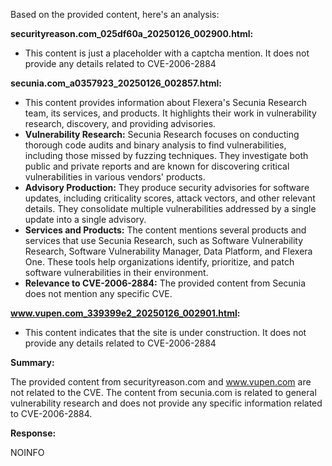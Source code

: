 Based on the provided content, here's an analysis:

**securityreason.com_025df60a_20250126_002900.html:**

*   This content is just a placeholder with a captcha mention. It does not provide any details related to CVE-2006-2884

**secunia.com_a0357923_20250126_002857.html:**

*   This content provides information about Flexera's Secunia Research team, its services, and products. It highlights their work in vulnerability research, discovery, and providing advisories.
*   **Vulnerability Research:** Secunia Research focuses on conducting thorough code audits and binary analysis to find vulnerabilities, including those missed by fuzzing techniques. They investigate both public and private reports and are known for discovering critical vulnerabilities in various vendors' products.
*   **Advisory Production:** They produce security advisories for software updates, including criticality scores, attack vectors, and other relevant details. They consolidate multiple vulnerabilities addressed by a single update into a single advisory.
*   **Services and Products:** The content mentions several products and services that use Secunia Research, such as Software Vulnerability Research, Software Vulnerability Manager, Data Platform, and Flexera One. These tools help organizations identify, prioritize, and patch software vulnerabilities in their environment.
*   **Relevance to CVE-2006-2884:** The provided content from Secunia does not mention any specific CVE.

**www.vupen.com_339399e2_20250126_002901.html:**

*   This content indicates that the site is under construction. It does not provide any details related to CVE-2006-2884

**Summary:**

The provided content from securityreason.com and www.vupen.com are not related to the CVE. The content from secunia.com is related to general vulnerability research and does not provide any specific information related to CVE-2006-2884.

**Response:**

NOINFO
